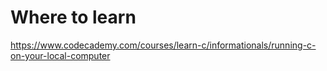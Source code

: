 # Where to learn
https://www.codecademy.com/courses/learn-c/informationals/running-c-on-your-local-computer
